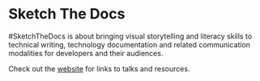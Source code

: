 # Sketch The Docs

#SketchTheDocs is about bringing visual storytelling and literacy skills to technical writing, technology documentation and related communication modalities for developers and their audiences. 

Check out the [website](https://sketchthedocs.github.io) for links to talks and resources.

